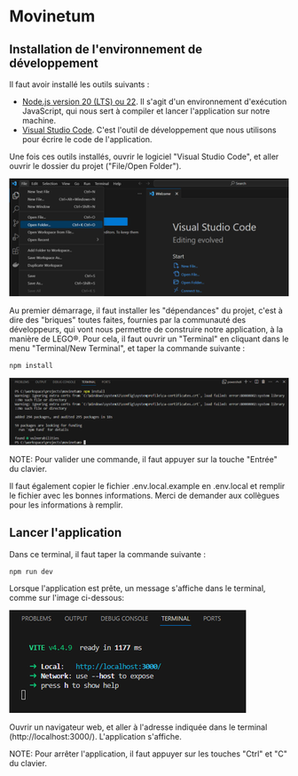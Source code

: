 # Movinetum

## Installation de l'environnement de développement

Il faut avoir installé les outils suivants :
- [Node.js version 20 (LTS) ou 22](https://nodejs.org/fr). Il s'agit d'un environnement d'exécution JavaScript, qui nous sert à compiler et lancer l'application sur notre machine.
- [Visual Studio Code](https://code.visualstudio.com/). C'est l'outil de développement que nous utilisons pour écrire le code de l'application.

Une fois ces outils installés, ouvrir le logiciel "Visual Studio Code", et aller ouvrir le dossier du projet ("File/Open Folder").

![Le bouton pour ouvrir un dossier est en haut à gauche, en cliquant sur "File", puis sur "Open Folder..."](doc/images/vs-code-open-folder.png)

Au premier démarrage, il faut installer les "dépendances" du projet, c'est à dire des "briques" toutes faites, fournies par la communauté des développeurs, qui vont nous permettre de construire notre application, à la manière de LEGO®. Pour cela, il faut ouvrir un "Terminal" en cliquant dans le menu "Terminal/New Terminal", et taper la commande suivante :

```bash
npm install
```

![Un message indique que les dépendances ont été ajoutées](doc/images/terminal-npm-install.png)

NOTE: Pour valider une commande, il faut appuyer sur la touche "Entrée" du clavier.

Il faut également copier le fichier .env.local.example en .env.local et remplir le fichier avec les bonnes informations. Merci de demander aux collègues pour les informations à remplir.

## Lancer l'application
Dans ce terminal, il faut taper la commande suivante :

```bash
npm run dev
```

Lorsque l'application est prête, un message s'affiche dans le terminal, comme sur l'image ci-dessous:

![Un message indique l'URL Local: http://localhost:3000/](doc/images/vite-terminal-ready.png)

Ouvrir un navigateur web, et aller à l'adresse indiquée dans le terminal (http://localhost:3000/). L'application s'affiche.

NOTE: Pour arrêter l'application, il faut appuyer sur les touches "Ctrl" et "C" du clavier.